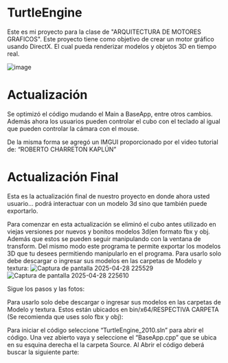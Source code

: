 # TurtleEngine

Este es mi proyecto para la clase de "ARQUITECTURA DE MOTORES GRAFICOS".
Este proyecto tiene como objetivo de crear un motor gráfico usando DirectX. 
El cual pueda renderizar modelos y objetos 3D en tiempo real.

![image](https://github.com/user-attachments/assets/49763516-526d-4dc5-bc3a-528d877a41b5)

# Actualización

Se optimizó el código mudando el Main a BaseApp, entre otros cambios. Además ahora los usuarios pueden controlar el 
cubo con el teclado al igual que pueden controlar la cámara con el mouse.

De la misma forma se agregó un IMGUI proporcionado por el video tutorial de: “ROBERTO CHARRETON KAPLÚN”

# Actualización Final
Esta es la actualización final de nuestro proyecto en donde ahora usted usuario… podrá interactuar con un modelo 3d sino 
que también puede exportarlo.

Para comenzar en esta actualización se eliminó el cubo antes utilizado en viejas versiones por nuevos y bonitos modelos 
3d(en formato fbx y obj. Además que estos se pueden seguir manipulando con la ventana de transform. Del mismo modo este 
programa te permite exportar los modelos 3D que tu desees permitiendo manipularlo en el programa. Para usarlo solo debe 
descargar o ingresar sus modelos en las carpetas de Modelo y textura: 
![Captura de pantalla 2025-04-28 225529](https://github.com/user-attachments/assets/4a3e4e4d-50e9-4100-8906-9253c6b85a8d)
![Captura de pantalla 2025-04-28 225610](https://github.com/user-attachments/assets/c691a17e-f684-4c42-bc42-46abd45ac124)


Sigue los pasos y las fotos:

Para usarlo solo debe descargar o ingresar sus modelos en las carpetas de Modelo y textura. Estos están ubicados 
en bin/x64/RESPECTIVA CARPETA (Se recomienda que uses solo fbx y obj): 

Para iniciar el código seleccione “TurtleEngine_2010.sln” para abrir el código. Una vez abierto vaya y seleccione 
el “BaseApp.cpp” que se ubica en su esquina derecha el la carpeta Source. Al Abrir el código deberá buscar la 
siguiente parte:
